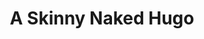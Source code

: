 ---
title: A Skinny Naked Hugo
description: Complete with Bootstrap 5.3.8
banner_video: 107065688
banner_image: /img/banner.png
sections: "home"
id: home
---